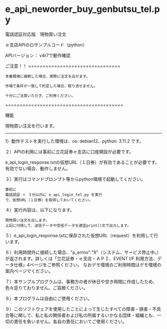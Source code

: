 # e_api_neworder_buy_genbutsu_tel.py
電話認証対応版　現物買い注文

ｅ支店APIのロサンプルコード（python）

APIバージョン： v4r7で動作確認

ご注意！！ ================================

	本番環境に接続した場合、実際に注文を出せます。

	市場で条件が一致して約定した場合、取り消せません。

	十分にご注意いただき、ご利用ください。

=========================================

機能

現物買い注文を行います。

-----------------------------------------


1）動作テストを実行した環境は、os: debian12、python: 3.11.2 です。

２）APIの利用には事前に立花証券ｅ支店に口座開設が必要です。

  e_api_login_response.txtの仮想URL（１日券）が有効であることが必要です。
  有効でない場合、動作しません。

３）実行はコマンドプロンプト等からpython環境で起動してください。

	事前に
 	電話認証 ＋ ３分以内に e_api_login_tel.py を実行
  	で、仮想URL（１日券）を取得しておいてください。

４）実行内容は、以下になります。

	現物買い注文を出します。
	上記に付随して、送信データや受信データを適宜print()文で出力します。

５）e_api_login_response.txtに保存された仮想URL（request）を利用して行います。

６）利用時間外に接続した場合、"p_errno":"9"（システム、サービス停止中。）が返されます。詳しくは「立花証券・ｅ支店・ＡＰＩ、EVENT I/F 利用方法、データ仕様」4ページをご参照ください。
なおデモ環境のご利用時間はデモ環境の案内ページでください。

７）本サンプルプログラムは、事務方の者が休日や空き時間に作成したため、色々足りておりません。ご容赦ください。

８）本プログラムは自由にご使用ください。

９）このソフトウェアを使用したことによって生じたすべての障害・損害・不具合等に関して、私と私の関係者および私の所属するいかなる団体・組織とも、一切の責任を負いません。各自の責任においてご使用ください。
 
